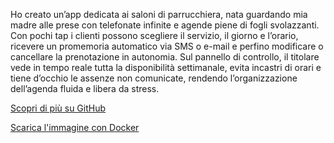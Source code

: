 Ho creato un’app dedicata ai saloni di parrucchiera, nata guardando mia madre alle prese con telefonate infinite e agende piene di fogli svolazzanti. Con pochi tap i clienti possono scegliere il servizio, il giorno e l’orario, ricevere un promemoria automatico via SMS o e-mail e perfino modificare o cancellare la prenotazione in autonomia. Sul pannello di controllo, il titolare vede in tempo reale tutta la disponibilità settimanale, evita incastri di orari e tiene d’occhio le assenze non comunicate, rendendo l’organizzazione dell’agenda fluida e libera da stress.


[Scopri di più su GitHub](https://github.com/StefaTerce/HairPlan)

[Scarica l'immagine con Docker](https://hub.docker.com/r/terceros/hairplan)



